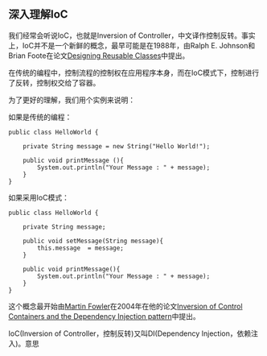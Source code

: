 ## 深入理解IoC

我们经常会听说IoC，也就是Inversion of Controller，中文译作控制反转。事实上，IoC并不是一个新鲜的概念，最早可能是在1988年，由Ralph E. Johnson和Brian Foote在论文[Designing Reusable Classes](http://www.laputan.org/drc/drc.html)中提出。

在传统的编程中，控制流程的控制权在应用程序本身，而在IoC模式下，控制进行了反转，控制权交给了容器。

为了更好的理解，我们用个实例来说明：

如果是传统的编程：

	public class HelloWorld {

		private String message = new String("Hello World!");
		
		public void printMessage (){
			System.out.println("Your Message : " + message);
	    }  
	}

如果采用IoC模式：

	public class HelloWorld {

		private String message;

		public void setMessage(String message){
			this.message  = message;
		}

		public void printMessage(){
			System.out.println("Your Message : " + message);
		}
	}

这个概念最开始由[Martin Fowler](http://martinfowler.com/)在2004年在他的论文[Inversion of Control Containers and the Dependency Injection pattern](http://martinfowler.com/articles/injection.html)中提出。

IoC(Inversion of Controller，控制反转)又叫DI(Dependency Injection，依赖注入)。意思